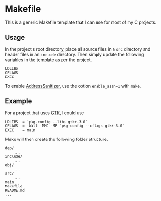 # Makefile

This is a generic Makefile template that I can use for most of my C projects.

## Usage

In the project's root directory, place all source files in a `src` directory and header files in an `include` directory. Then simply update the following variables in the template as per the project.

```
LDLIBS
CFLAGS
EXEC
```

To enable [AddressSanitizer](https://github.com/google/sanitizers/wiki/AddressSanitizer), use the option `enable_asan=1` with `make`.

## Example

For a project that uses [GTK](https://www.gtk.org/), I could use

```
LDLIBS  = `pkg-config --libs gtk+-3.0`
CFLAGS  = -Wall -MMD -MP `pkg-config --cflags gtk+-3.0`
EXEC    = main
```

Make will then create the following folder structure.

```
dep/
    ...
include/
    ...
obj/
    ...
src/
    ...
main
Makefile
README.md
...
```
